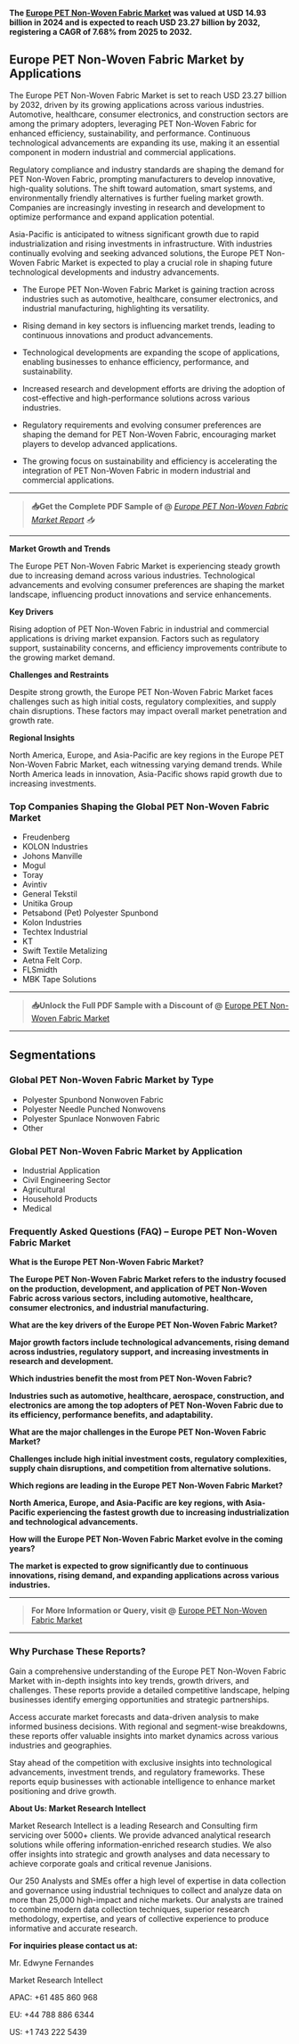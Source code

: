 <p><strong>The <a href="https://www.marketresearchintellect.com/download-sample/?rid=928942&amp;utm_source=Pulse-April-Europe&amp;utm_medium=852">Europe PET Non-Woven Fabric Market</a> was valued at USD 14.93 billion in 2024 and is expected to reach USD 23.27 billion by 2032, registering a CAGR of 7.68% from 2025 to 2032.</strong></p><h2>Europe PET Non-Woven Fabric Market by Applications&nbsp;</h2><p><p>The Europe PET Non-Woven Fabric Market is set to reach USD 23.27 billion by 2032, driven by its growing applications across various industries. Automotive, healthcare, consumer electronics, and construction sectors are among the primary adopters, leveraging PET Non-Woven Fabric for enhanced efficiency, sustainability, and performance. Continuous technological advancements are expanding its use, making it an essential component in modern industrial and commercial applications.</p><p>Regulatory compliance and industry standards are shaping the demand for PET Non-Woven Fabric, prompting manufacturers to develop innovative, high-quality solutions. The shift toward automation, smart systems, and environmentally friendly alternatives is further fueling market growth. Companies are increasingly investing in research and development to optimize performance and expand application potential.</p><p>Asia-Pacific is anticipated to witness significant growth due to rapid industrialization and rising investments in infrastructure. With industries continually evolving and seeking advanced solutions, the Europe PET Non-Woven Fabric Market is expected to play a crucial role in shaping future technological developments and industry advancements.</p></p><ul><li><p>The Europe PET Non-Woven Fabric Market is gaining traction across industries such as automotive, healthcare, consumer electronics, and industrial manufacturing, highlighting its versatility.</p></li><li><p>Rising demand in key sectors is influencing market trends, leading to continuous innovations and product advancements.</p></li><li><p>Technological developments are expanding the scope of applications, enabling businesses to enhance efficiency, performance, and sustainability.</p></li><li><p>Increased research and development efforts are driving the adoption of cost-effective and high-performance solutions across various industries.</p></li><li><p>Regulatory requirements and evolving consumer preferences are shaping the demand for PET Non-Woven Fabric, encouraging market players to develop advanced applications.</p></li><li><p>The growing focus on sustainability and efficiency is accelerating the integration of PET Non-Woven Fabric in modern industrial and commercial applications.</p></li></ul><hr /><blockquote><p><strong><span class="font-[700]">📥Get the Complete PDF Sample of @ </span></strong><em><span class="font-[700]"><a href="https://www.marketresearchintellect.com/download-sample/?rid=928942&amp;utm_source=Pulse-April-Europe&amp;utm_medium=852" target="_blank" data-tracking-control-name="article-ssr-frontend-pulse_little-text-block" data-tracking-will-navigate="" data-test-link="">Europe PET Non-Woven Fabric Market Report</a>&nbsp;📥</span></em></p></blockquote><hr /><p class="" data-start="77" data-end="360"><strong data-start="77" data-end="105">Market Growth and Trends</strong></p><p class="" data-start="77" data-end="360">The Europe PET Non-Woven Fabric Market is experiencing steady growth due to increasing demand across various industries. Technological advancements and evolving consumer preferences are shaping the market landscape, influencing product innovations and service enhancements.</p><p class="" data-start="362" data-end="606"><strong data-start="362" data-end="377">Key Drivers</strong></p><p class="" data-start="362" data-end="606">Rising adoption of PET Non-Woven Fabric in industrial and commercial applications is driving market expansion. Factors such as regulatory support, sustainability concerns, and efficiency improvements contribute to the growing market demand.</p><p class="" data-start="608" data-end="849"><strong data-start="608" data-end="637">Challenges and Restraints</strong></p><p class="" data-start="608" data-end="849">Despite strong growth, the Europe PET Non-Woven Fabric Market faces challenges such as high initial costs, regulatory complexities, and supply chain disruptions. These factors may impact overall market penetration and growth rate.</p><p class="" data-start="851" data-end="1095"><strong data-start="851" data-end="872">Regional Insights</strong></p><p class="" data-start="851" data-end="1095">North America, Europe, and Asia-Pacific are key regions in the Europe PET Non-Woven Fabric Market, each witnessing varying demand trends. While North America leads in innovation, Asia-Pacific shows rapid growth due to increasing investments.</p><p><h3>Top Companies Shaping the Global PET Non-Woven Fabric Market </h3><ul><li>Freudenberg</li><li>KOLON Industries</li><li>Johons Manville</li><li>Mogul</li><li>Toray</li><li>Avintiv</li><li>General Tekstil</li><li>Unitika Group</li><li>Petsabond (Pet) Polyester Spunbond</li><li>Kolon Industries</li><li>Techtex Industrial</li><li>KT</li><li>Swift Textile Metalizing</li><li>Aetna Felt Corp.</li><li>FLSmidth</li><li>MBK Tape Solutions</li></ul></p><hr /><blockquote><p><strong>📥Unlock the Full PDF Sample with a Discount of @</strong> <a href="https://www.marketresearchintellect.com/ask-for-discount/?rid=928942&amp;utm_source=Pulse-April-Europe&amp;utm_medium=852">Europe PET Non-Woven Fabric Market</a></p></blockquote><hr /><p><h2>Segmentations</h2><h3>Global PET Non-Woven Fabric Market by Type</h3><ul><li>Polyester Spunbond Nonwoven Fabric</li><li>Polyester Needle Punched Nonwovens</li><li>Polyester Spunlace Nonwoven Fabric</li><li>Other</li></ul><h3>Global PET Non-Woven Fabric Market by Application</h3><ul><li>Industrial Application</li><li>Civil Engineering Sector</li><li>Agricultural</li><li>Household Products</li><li>Medical</li></ul></p><h3><strong>Frequently Asked Questions (FAQ) &ndash; Europe PET Non-Woven Fabric Market</strong></h3><p><strong>What is the Europe PET Non-Woven Fabric Market?</strong></p><p><strong>The Europe PET Non-Woven Fabric Market refers to the industry focused on the production, development, and application of PET Non-Woven Fabric across various sectors, including automotive, healthcare, consumer electronics, and industrial manufacturing.</strong></p><p><strong>What are the key drivers of the Europe PET Non-Woven Fabric Market?</strong></p><p><strong>Major growth factors include technological advancements, rising demand across industries, regulatory support, and increasing investments in research and development.</strong></p><p><strong>Which industries benefit the most from PET Non-Woven Fabric?</strong></p><p><strong>Industries such as automotive, healthcare, aerospace, construction, and electronics are among the top adopters of PET Non-Woven Fabric due to its efficiency, performance benefits, and adaptability.</strong></p><p><strong>What are the major challenges in the Europe PET Non-Woven Fabric Market?</strong></p><p><strong>Challenges include high initial investment costs, regulatory complexities, supply chain disruptions, and competition from alternative solutions.</strong></p><p><strong>Which regions are leading in the Europe PET Non-Woven Fabric Market?</strong></p><p><strong>North America, Europe, and Asia-Pacific are key regions, with Asia-Pacific experiencing the fastest growth due to increasing industrialization and technological advancements.</strong></p><p><strong>How will the Europe PET Non-Woven Fabric Market evolve in the coming years?</strong></p><p><strong>The market is expected to grow significantly due to continuous innovations, rising demand, and expanding applications across various industries.</strong></p><hr /><blockquote><p><span class="font-[700]"><strong>For More Information or Query, visit&nbsp;@</strong>&nbsp;</span><span class="font-[700]"><a href="https://www.marketresearchintellect.com/product/global-pet-non-woven-fabric-market/?utm_source=Linkedin&utm_medium=852" target="_blank" data-tracking-control-name="article-ssr-frontend-pulse_little-text-block" data-tracking-will-navigate="" data-test-link="">Europe PET Non-Woven Fabric Market</a></span></p></blockquote><hr /><h3><strong data-start="0" data-end="31">Why Purchase These Reports?</strong></h3><p class="" data-start="35" data-end="297">Gain a comprehensive understanding of the Europe PET Non-Woven Fabric Market with in-depth insights into key trends, growth drivers, and challenges. These reports provide a detailed competitive landscape, helping businesses identify emerging opportunities and strategic partnerships.</p><p class="" data-start="299" data-end="540">Access accurate market forecasts and data-driven analysis to make informed business decisions. With regional and segment-wise breakdowns, these reports offer valuable insights into market dynamics across various industries and geographies.</p><p class="" data-start="542" data-end="784">Stay ahead of the competition with exclusive insights into technological advancements, investment trends, and regulatory frameworks. These reports equip businesses with actionable intelligence to enhance market positioning and drive growth.</p><p><strong><span class="font-[700]">About Us: Market Research Intellect</span></strong></p><p><span class="">Market Research Intellect is a leading Research and Consulting firm servicing over 5000+ clients. We provide advanced analytical research solutions while offering information-enriched research studies.&nbsp;</span>We also offer insights into strategic and growth analyses and data necessary to achieve corporate goals and critical revenue Janisions.</p><p><span class="">Our 250 Analysts and SMEs offer a high level of expertise in data collection and governance using industrial techniques to collect and analyze data on more than 25,000 high-impact and niche markets. Our analysts are trained to combine modern data collection techniques, superior research methodology, expertise, and years of collective experience to produce informative and accurate research.</span></p><p><strong>For inquiries please contact us at:</strong></p><p>Mr. Edwyne Fernandes</p><p>Market Research Intellect</p><p>APAC: +61 485 860 968</p><p>EU: +44 788 886 6344</p><p>US: +1 743 222 5439</p>